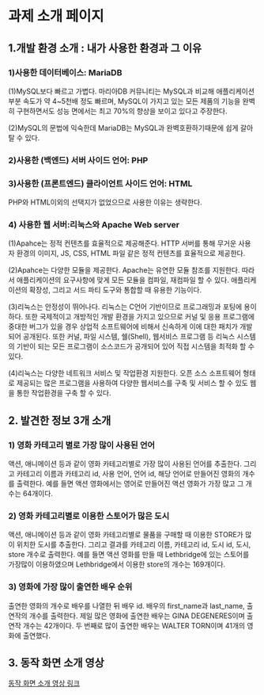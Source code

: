 <html>
 <h1>과제 소개 페이지</h1>
 <h2>1.개발 환경 소개 : 내가 사용한 환경과 그 이유</h2>

<h3>1)사용한 데이터베이스: MariaDB</h3>
<p>(1)MySQL보다 빠르고 가볍다.
마리아DB 커뮤니티는 MySQL과 비교해 애플리케이션 부분 속도가 약 4~5천배 정도 빠르며, 
MySQL이 가지고 있는 모든 제품의 기능을 완벽히 구현하면서도 성능 면에서는 최고 70%의 향상을 보이고 있다고 주장한다.</p>
<p>(2)MySQL의 문법에 익숙한데 MariaDB는 MySQL과 완벽호환하기때문에 쉽게 갈아탈 수 있다.</p>

<h3>2)사용한 (백엔드) 서버 사이드 언어: PHP</h3>

<h3>3)사용한 (프론트엔드) 클라이언트 사이드 언어: HTML</h3>
<p>PHP와 HTML이외의 선택지가 없었으므로 사용한 이유는 생략한다.</p>

<h3>4) 사용한 웹 서버:리눅스와 Apache Web server</h3>
<p>(1)Apahce는 정적 컨텐츠를 효율적으로 제공해준다. 
HTTP 서버를 통해 무거운 사용자 환경의 이미지, JS, CSS, HTML 파일 같은 정적 컨텐츠를 효율적으로 제공한다.</p>
<p>(2)Apahce는 다양한 모듈을 제공한다.
Apache는 유연한 모듈 참조를 지원한다. 따라서 애플리케이션의 요구사항에 맞게 모든 모듈을 컴파일, 재컴파일 할 수 있다. 애플리케이션의 확장성, 그리고 서드 파티 도구와 통합할 때 유용한 기능이다.</p>
<p>(3)리눅스는 안정성이 뛰어나다. 리눅스는 C언어 기반이므로 프로그래밍과 포팅에 용이하다. 또한 국제적이고 개방적인 개발 환경을 가지고 있으므로 
커널 및 응용 프로그램에 중대한 버그가 있을 경우 상업적 소프트웨어에 비해서 신속하게 이에 대한 패치가 개발되어 공개된다.
또한 커널, 파일 시스템, 쉘(Shell), 웹서비스 프로그램 등 리눅스 시스템의 기반이 되는 모든 프로그램이 소스코드가 공개되어 있어 직접 시스템을 최적화 할 수 있다. </p>
<p>(4)리눅스는 다양한 네트워크 서비스 및 작업환경 지원한다.
오픈 소스 소프트웨어 형태로 제공되는 많은 프로그램을 사용하여 다양한 웹서비스를 구축 및 서비스 할 수 있도 웹을 통한 작업환경을 구축 할 수 있다.</p>

<h2>2. 발견한 정보 3개 소개</h2>
<h3>1) 영화 카테고리 별로 가장 많이 사용된 언어</h3>
<p>액션, 애니메이션 등과 같이 영화 카테고리별로 가장 많이 사용된 언어를 추출한다.
그리고 카테고리 이름과 카테고리 id, 사용 언어, 언어 id, 해당 언어로 만들어진 영화의 개수를 출력한다.
예를 들면 액션 영화에서는 영어로 만들어진 액션 영화가 가장 많고 그 개수는 64개이다.</p>
<h3>2) 영화 카테고리별로 이용한 스토어가 많은 도시</h3>
<p>액션, 애니메이션 등과 같이 영화 카테고리별로 물품을 구매할 때 이용한 STORE가 많이 위치한 도시를 추출한다.
그리고 결과를 카테고리 이름, 카테고리 id, 도시 id, 도시, store 개수로 출력한다.
예를 들면 액션 영화를 만들 때 Lethbridge에 있는 스토어를 가장많이 이용하였으며 Lethbridge에서 이용한 store의 개수는 169개이다.</p>
<h3>3) 영화에 가장 많이 출연한 배우 순위</h3>
<p>출연한 영화의 개수로 배우를 나열한 뒤 배우 id. 배우의 first_name과 last_name, 출연작의 개수를 출력한다.
제일 많은 영화에 출연한 배우는 GINA DEGENERES이며 출연작 개수는 42개이다. 두 번째로 많이 출연한 배우는 WALTER TORN이며 41개의 영화에 출연했다.</p>

<h2>3. 동작 화면 소개 영상</h2>
<p> <a href = "https://youtu.be/yikPTUAWCD8"> 동작 화면 소개 영상 링크 </a> </p>
</html>
